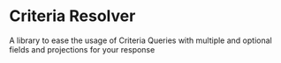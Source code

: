# Criteria Resolver
A library to ease the usage of Criteria Queries with multiple and optional fields and projections for your response
